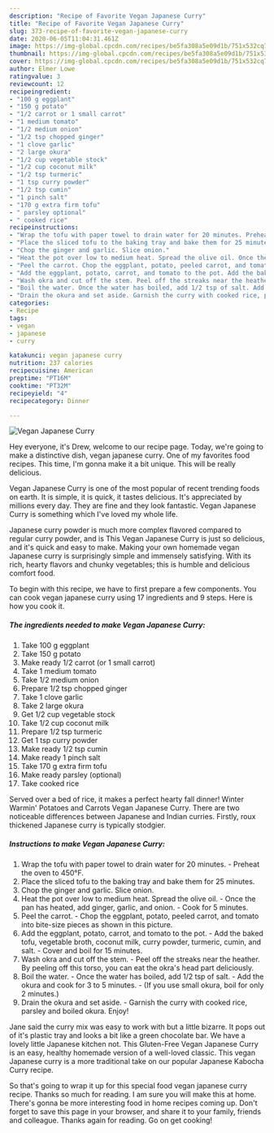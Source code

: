 ```yaml
---
description: "Recipe of Favorite Vegan Japanese Curry"
title: "Recipe of Favorite Vegan Japanese Curry"
slug: 373-recipe-of-favorite-vegan-japanese-curry
date: 2020-06-05T11:04:31.461Z
image: https://img-global.cpcdn.com/recipes/be5fa308a5e09d1b/751x532cq70/vegan-japanese-curry-recipe-main-photo.jpg
thumbnail: https://img-global.cpcdn.com/recipes/be5fa308a5e09d1b/751x532cq70/vegan-japanese-curry-recipe-main-photo.jpg
cover: https://img-global.cpcdn.com/recipes/be5fa308a5e09d1b/751x532cq70/vegan-japanese-curry-recipe-main-photo.jpg
author: Elmer Lowe
ratingvalue: 3
reviewcount: 12
recipeingredient:
- "100 g eggplant"
- "150 g potato"
- "1/2 carrot or 1 small carrot"
- "1 medium tomato"
- "1/2 medium onion"
- "1/2 tsp chopped ginger"
- "1 clove garlic"
- "2 large okura"
- "1/2 cup vegetable stock"
- "1/2 cup coconut milk"
- "1/2 tsp turmeric"
- "1 tsp curry powder"
- "1/2 tsp cumin"
- "1 pinch salt"
- "170 g extra firm tofu"
- " parsley optional"
- " cooked rice"
recipeinstructions:
- "Wrap the tofu with paper towel ﻿to drain water for 20 minutes. Preheat the oven to 450°F."
- "Place the sliced tofu to the baking tray and bake them for 25 minutes."
- "Chop the ginger and garlic. Slice onion."
- "Heat the pot over low to medium heat. Spread the olive oil. Once the pan has heated, add ginger, garlic, and onion. Cook for 5 minutes."
- "Peel the carrot. Chop the eggplant, potato, peeled carrot, and tomato into bite-size pieces as shown in this picture."
- "Add the eggplant, potato, carrot, and tomato to the pot. Add the baked tofu, vegetable broth, coconut milk, curry powder, turmeric, cumin, and salt. Cover and boil for 15 minutes."
- "Wash okra and cut off the stem. Peel off the streaks ​​near the heather. By peeling off this torso, you can eat the okra&#39;s head part deliciously."
- "Boil the water. Once the water has boiled, add 1/2 tsp of salt. Add the okura and cook for 3 to 5 minutes. (If you use small okura, boil for only 2 minutes.)"
- "Drain the okura and set aside. Garnish the curry with cooked rice, parsley and boiled okura. Enjoy!"
categories:
- Recipe
tags:
- vegan
- japanese
- curry

katakunci: vegan japanese curry 
nutrition: 237 calories
recipecuisine: American
preptime: "PT16M"
cooktime: "PT32M"
recipeyield: "4"
recipecategory: Dinner

---
```



![Vegan Japanese Curry](https://img-global.cpcdn.com/recipes/be5fa308a5e09d1b/751x532cq70/vegan-japanese-curry-recipe-main-photo.jpg)

Hey everyone, it's Drew, welcome to our recipe page. Today, we're going to make a distinctive dish, vegan japanese curry. One of my favorites food recipes. This time, I'm gonna make it a bit unique. This will be really delicious.

Vegan Japanese Curry is one of the most popular of recent trending foods on earth. It is simple, it is quick, it tastes delicious. It's appreciated by millions every day. They are fine and they look fantastic. Vegan Japanese Curry is something which I've loved my whole life.

Japanese curry powder is much more complex flavored compared to regular curry powder, and is This Vegan Japanese Curry is just so delicious, and it&#39;s quick and easy to make. Making your own homemade vegan Japanese curry is surprisingly simple and immensely satisfying. With its rich, hearty flavors and chunky vegetables; this is humble and delicious comfort food.


To begin with this recipe, we have to first prepare a few components. You can cook vegan japanese curry using 17 ingredients and 9 steps. Here is how you cook it.

<!--inarticleads1-->

##### The ingredients needed to make Vegan Japanese Curry:

1. Take 100 g eggplant
1. Take 150 g potato
1. Make ready 1/2 carrot (or 1 small carrot)
1. Take 1 medium tomato
1. Take 1/2 medium onion
1. Prepare 1/2 tsp chopped ginger
1. Take 1 clove garlic
1. Take 2 large okura
1. Get 1/2 cup vegetable stock
1. Take 1/2 cup coconut milk
1. Prepare 1/2 tsp turmeric
1. Get 1 tsp curry powder
1. Make ready 1/2 tsp cumin
1. Make ready 1 pinch salt
1. Take 170 g extra firm tofu
1. Make ready  parsley (optional)
1. Take  cooked rice


Served over a bed of rice, it makes a perfect hearty fall dinner! Winter Warmin&#39; Potatoes and Carrots Vegan Japanese Curry. There are two noticeable differences between Japanese and Indian curries. Firstly, roux thickened Japanese curry is typically stodgier. 

<!--inarticleads2-->

##### Instructions to make Vegan Japanese Curry:

1. Wrap the tofu with paper towel ﻿to drain water for 20 minutes. - Preheat the oven to 450°F.
1. Place the sliced tofu to the baking tray and bake them for 25 minutes.
1. Chop the ginger and garlic. Slice onion.
1. Heat the pot over low to medium heat. Spread the olive oil. - Once the pan has heated, add ginger, garlic, and onion. - Cook for 5 minutes.
1. Peel the carrot. - Chop the eggplant, potato, peeled carrot, and tomato into bite-size pieces as shown in this picture.
1. Add the eggplant, potato, carrot, and tomato to the pot. - Add the baked tofu, vegetable broth, coconut milk, curry powder, turmeric, cumin, and salt. - Cover and boil for 15 minutes.
1. Wash okra and cut off the stem. - Peel off the streaks ​​near the heather. By peeling off this torso, you can eat the okra&#39;s head part deliciously.
1. Boil the water. - Once the water has boiled, add 1/2 tsp of salt. - Add the okura and cook for 3 to 5 minutes. - (If you use small okura, boil for only 2 minutes.)
1. Drain the okura and set aside. - Garnish the curry with cooked rice, parsley and boiled okura. Enjoy!


Jane said the curry mix was easy to work with but a little bizarre. It pops out of it&#39;s plastic tray and looks a bit like a green chocolate bar. We have a lovely little Japanese kitchen not. This Gluten-Free Vegan Japanese Curry is an easy, healthy homemade version of a well-loved classic. This vegan Japanese curry is a more traditional take on our popular Japanese Kabocha Curry recipe. 

So that's going to wrap it up for this special food vegan japanese curry recipe. Thanks so much for reading. I am sure you will make this at home. There's gonna be more interesting food in home recipes coming up. Don't forget to save this page in your browser, and share it to your family, friends and colleague. Thanks again for reading. Go on get cooking!
